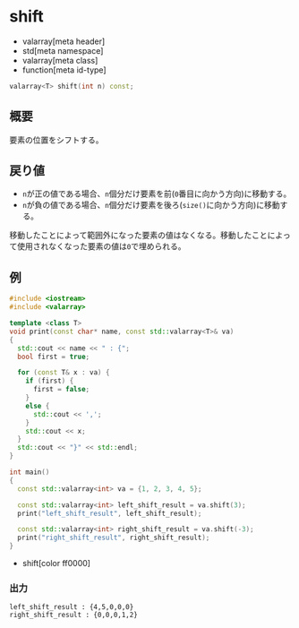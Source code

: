 # shift
* valarray[meta header]
* std[meta namespace]
* valarray[meta class]
* function[meta id-type]

```cpp
valarray<T> shift(int n) const;
```

## 概要
要素の位置をシフトする。


## 戻り値
- `n`が正の値である場合、`n`個分だけ要素を前(`0`番目に向かう方向)に移動する。
- `n`が負の値である場合、`n`個分だけ要素を後ろ(`size()`に向かう方向)に移動する。

移動したことによって範囲外になった要素の値はなくなる。移動したことによって使用されなくなった要素の値は`0`で埋められる。


## 例
```cpp
#include <iostream>
#include <valarray>

template <class T>
void print(const char* name, const std::valarray<T>& va)
{
  std::cout << name << " : {";
  bool first = true;

  for (const T& x : va) {
    if (first) {
      first = false;
    }
    else {
      std::cout << ',';
    }
    std::cout << x;
  }
  std::cout << "}" << std::endl;
}

int main()
{
  const std::valarray<int> va = {1, 2, 3, 4, 5};

  const std::valarray<int> left_shift_result = va.shift(3);
  print("left_shift_result", left_shift_result);

  const std::valarray<int> right_shift_result = va.shift(-3);
  print("right_shift_result", right_shift_result);
}
```
* shift[color ff0000]

### 出力
```
left_shift_result : {4,5,0,0,0}
right_shift_result : {0,0,0,1,2}
```


